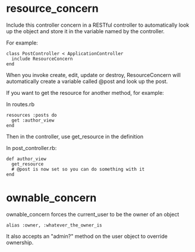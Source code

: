 # resource_concern
Include this controller concern in a RESTful controller to automatically look up the object and store it in the variable named by the controller.

For example:
```
class PostController < ApplicationController
  include ResourceConcern
end
```

When you invoke create, edit, update or destroy, ResourceConcern will automatically create a variable called @post and look up the post.

If you want to get the resource for another method, for example:

In routes.rb
```
resources :posts do
  get :author_view
end
```
Then in the controller, use get_resource in the definition

In post_controller.rb:
```
def author_view
  get_resource
  # @post is now set so you can do something with it
end
```
# ownable_concern
ownable_concern forces the current_user to be the owner of an object  
```
alias :owner, :whatever_the_owner_is
```

It also accepts an "admin?" method on the user object to override ownership.
